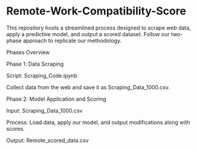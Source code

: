 # Remote-Work-Compatibility-Score

This repository hosts a streamlined process designed to scrape web data, apply a predictive model, and output a scored dataset. Follow our two-phase approach to replicate our methodology.

Phases Overview


Phase 1: Data Scraping

Script: Scraping_Code.ipynb

Collect data from the web and save it as Scraping_Data_1000.csv.


Phase 2: Model Application and Scoring

Input: Scraping_Data_1000.csv

Process: Load data, apply our model, and output modifications along with scores.

Output: Remote_scored_data.csv
